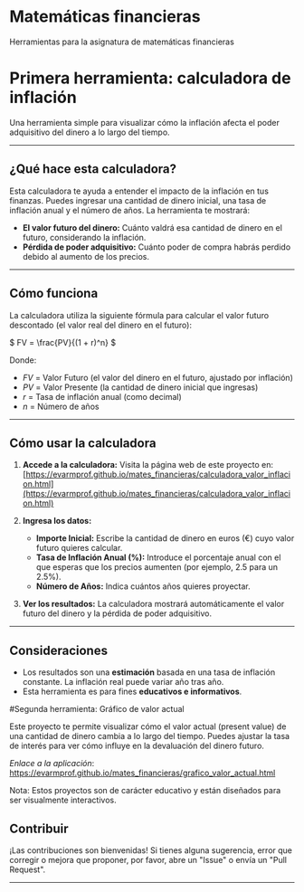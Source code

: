 # Matemáticas financieras

Herramientas para la asignatura de matemáticas financieras


# Primera herramienta: calculadora de inflación
Una herramienta simple para visualizar cómo la inflación afecta el poder adquisitivo del dinero a lo largo del tiempo.

---

## ¿Qué hace esta calculadora?

Esta calculadora te ayuda a entender el impacto de la inflación en tus finanzas. Puedes ingresar una cantidad de dinero inicial, una tasa de inflación anual y el número de años. La herramienta te mostrará:

* **El valor futuro del dinero:** Cuánto valdrá esa cantidad de dinero en el futuro, considerando la inflación.
* **Pérdida de poder adquisitivo:** Cuánto poder de compra habrás perdido debido al aumento de los precios.

---

## Cómo funciona

La calculadora utiliza la siguiente fórmula para calcular el valor futuro descontado (el valor real del dinero en el futuro):

$ FV = \frac{PV}{(1 + r)^n} $

Donde:
* $FV$ = Valor Futuro (el valor del dinero en el futuro, ajustado por inflación)
* $PV$ = Valor Presente (la cantidad de dinero inicial que ingresas)
* $r$ = Tasa de inflación anual (como decimal)
* $n$ = Número de años

---

## Cómo usar la calculadora

1.  **Accede a la calculadora:** Visita la página web de este proyecto en:
    [https://evarmprof.github.io/mates_financieras/calculadora_valor_inflacion.html](https://evarmprof.github.io/mates_financieras/calculadora_valor_inflacion.html)


2.  **Ingresa los datos:**
    * **Importe Inicial:** Escribe la cantidad de dinero en euros (€) cuyo valor futuro quieres calcular.
    * **Tasa de Inflación Anual (%):** Introduce el porcentaje anual con el que esperas que los precios aumenten (por ejemplo, 2.5 para un 2.5%).
    * **Número de Años:** Indica cuántos años quieres proyectar.

3.  **Ver los resultados:** La calculadora mostrará automáticamente el valor futuro del dinero y la pérdida de poder adquisitivo.

---

## Consideraciones

* Los resultados son una **estimación** basada en una tasa de inflación constante. La inflación real puede variar año tras año.
* Esta herramienta es para fines **educativos e informativos**.

#Segunda herramienta: Gráfico de valor actual

Este proyecto te permite visualizar cómo el valor actual (present value) de una cantidad de dinero cambia a lo largo del tiempo. Puedes ajustar la tasa de interés para ver cómo influye en la devaluación del dinero futuro.

*Enlace a la aplicación*:
https://evarmprof.github.io/mates_financieras/grafico_valor_actual.html

Nota: Estos proyectos son de carácter educativo y están diseñados para ser visualmente interactivos.

## Contribuir

¡Las contribuciones son bienvenidas! Si tienes alguna sugerencia, error que corregir o mejora que proponer, por favor, abre un "Issue" o envía un "Pull Request".

---
